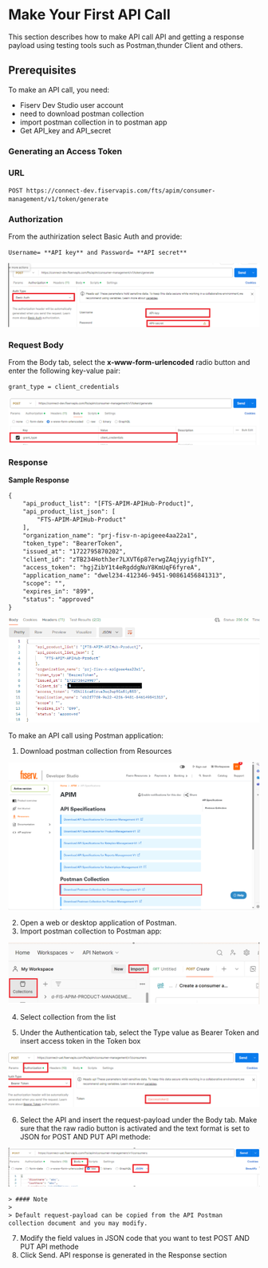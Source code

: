 # Make Your First API Call

This section describes how to make API call  API and getting a response payload using  testing tools such as Postman,thunder Client and others.
## Prerequisites
To make an API call, you need:
- Fiserv Dev Studio user account  
- need to download postman collection
- import postman collection in to postman app
- Get API_key and API_secret

  
### Generating an Access Token
### URL

``POST https://connect-dev.fiservapis.com/fts/apim/consumer-management/v1/token/generate ``

### Authorization
From the authirization select Basic Auth and provide:

``Username= **API key** and Password= **API secret**``

![Postman-Authorization-screenshot.png](https://raw.githubusercontent.com/Fiserv/apim/develop/assets/images/Postman-Authorization-screenshot.png
)


### Request Body

From the Body tab, select the **x-www-form-urlencoded** radio button and enter the following key-value pair:

``grant_type = client_credentials``



![Postman-OauthRequestBody-screenshot](https://raw.githubusercontent.com/Fiserv/apim/develop/assets/images/Postman-OauthRequestBody-screenshot.png)

### Response

**Sample Response**
```
{
    "api_product_list": "[FTS-APIM-APIHub-Product]",
    "api_product_list_json": [
        "FTS-APIM-APIHub-Product"
    ],
    "organization_name": "prj-fisv-n-apigeee4aa22a1",
    "token_type": "BearerToken",
    "issued_at": "1722795870202",
    "client_id": "zTB234Hoth3er7LXVT6p87erwgZAqjyyigfhIY",
    "access_token": "hgjZibY1t4eRgddgNuY8KmUqF6fyreA",
    "application_name": "dwel234-412346-9451-90861456841313",
    "scope": "",
    "expires_in": "899",
    "status": "approved"
}
```

![AccessToken-Response](https://raw.githubusercontent.com/Fiserv/apim/develop/assets/images/AccessToken-Response-screenshot.png)

To  make an API call using Postman application:
1. Download postman collection from Resources

![Download-PostmanCollection](https://github.com/Fiserv/apim/blob/develop/assets/images/Download-PostmanCollection-screenshot.png)

2. Open a web or desktop application of Postman.
3. Import postman collection to Postman app:

![Import postman collection-screenshot](https://raw.githubusercontent.com/Fiserv/apim/develop/assets/images/Import-PostmanCollection-screenshot.png)

4. Select collection from the list

5. Under the Authentication tab, select the Type value as Bearer Token and insert access token in the Token box

![Bearer Token-screenshot](https://raw.githubusercontent.com/Fiserv/apim/develop/assets/images/Bearer-Token-screenshot.png)


6.	Select the API and insert the request-payload under the Body tab. Make sure that the raw radio button is activated and the text format is set to JSON for POST AND PUT API methode:

![API-RequestBody-screenshot](https://raw.githubusercontent.com/Fiserv/apim/develop/assets/images/API-RequestBody-screenshot.png)

 <!-- theme: info -->
    > #### Note
    >
    > Default request-payload can be copied from the API Postman collection document and you may modify.
7.	Modify the field values in JSON code that you want to test POST AND PUT API methode
8.	Click Send. API response is generated in the Response section
   
